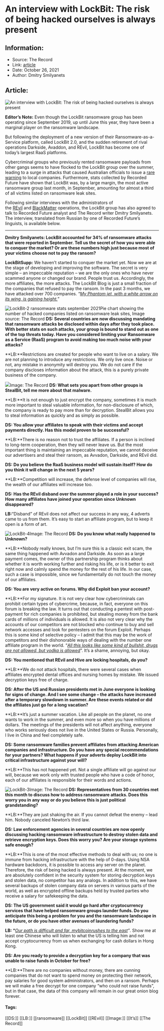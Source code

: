 # An interview with LockBit: The risk of being hacked ourselves is always present
### 

## Information:
+ Source: The Record
+ Link: [article](https://therecord.media/an-interview-with-lockbit-the-risk-of-being-hacked-ourselves-is-always-present/)
+ Date: October 26, 2021
+ Author: Dmitry Smilyanets


## Article:
![An interview with LockBit: The risk of being hacked ourselves is always present](https://therecord.media/wp-content/uploads/2021/08/LockBit.png)

**Editor’s Note:** Even though the LockBit ransomware group has been operating since September 2019, up until June this year, they have been a marginal player on the ransomware landscape.


But following the deployment of a new version of their Ransomware-as-a-Service platform, called LockBit 2.0, and the sudden retirement of rival operations Darkside, Avaddon, and REvil, LockBit has become one of today’s largest RaaS platforms.


Cybercriminal groups who previously rented ransomware payloads from other gangs seems to have flocked to the LockBit group over the summer, leading to a surge in attacks that caused Australian officials to issue a [rare warning](https://therecord.media/australian-cybersecurity-agency-warns-of-spike-in-lockbit-ransomware-attacks/) to local companies. Furthermore, stats collected by Recorded Future have shown that LockBit was, by a large margin, the most active ransomware group last month, in September, amounting for almost a third of all victims listed on ransomware leak sites.


Following similar interviews with the administrators of the [REvil](https://therecord.media/i-scrounged-through-the-trash-heaps-now-im-a-millionaire-an-interview-with-revils-unknown/) and [BlackMatter](https://therecord.media/an-interview-with-blackmatter-a-new-ransomware-group-thats-learning-from-the-mistakes-of-darkside-and-revil/) operations, the LockBit group has also agreed to talk to Recorded Future analyst and The Record writer Dmitry Smilyanets. The interview, translated from Russian by one of Recorded Future’s linguists, is available below.




---


**Dmitry Smilyanets: LockBit accounted for 34% of ransomware attacks that were reported in September. Tell us the secret of how you were able to conquer the market? Or are these numbers high just because most of your victims choose not to pay the ransom?**


**LockBitSupp:** We haven’t started to conquer the market yet. Now we are at the stage of developing and improving the software. The secret is very simple – an impeccable reputation – we are the only ones who have never scammed anyone or changed our brand. People trust us. Accordingly, the more affiliates, the more attacks. The LockBit Blog is just a small fraction of the companies that refused to pay the ransom. In the past 3 months, we have attacked over 700 companies. “[*My Phantom jet, with a white arrow on its wing, is gaining height.*](https://www.youtube.com/watch?v=9XewOH8co2o)”


![LockBit-2 ransomware stats september 2021](https://www-therecord.recfut.com/wp-content/uploads/2021/10/LockBit-2-1024x623.png)Pie chart showing the number of hacked companies listed on ransomware leak sites, Image source: The Record
**DS: Several countries are now discussing mandating that ransomware attacks be disclosed within days after they took place. With better stats on such attacks, your group is bound to stand out as one of the top threats today. Have you considered limiting your Ransomware as a Service (RaaS) program to avoid making too much noise with your attacks?**


**LB:**Restrictions are created for people who want to live on a salary. We are not planning to introduce any restrictions. We only live once. Noise or not, any mistake in anonymity will destroy you. We do not care if the company discloses information about the attack, this is a purely private business of the company.


![](https://www-therecord.recfut.com/wp-content/uploads/2021/10/LockBit-1-1024x581.png)Image: The Record
**DS: What sets you apart from other groups is StealBit, tell me more about that malware.**


**LB:**It is not enough to just encrypt the company, sometimes it is much more important to steal valuable information, for non-disclosure of which, the company is ready to pay more than for decryption. StealBit allows you to steal information as quickly and as simply as possible.


**DS: You allow your affiliates to speak with their victims and accept payments directly. Has this model proven to be successful?**


**LB:**There is no reason not to trust the affiliates. If a person is inclined to long-term cooperation, then they will never leave us. But the most important thing is maintaining an impeccable reputation, we cannot deceive our advertisers and steal their ransom, as Avvadon, Darkside, and REvil did.


**DS: Do you believe the RaaS business model will sustain itself? How do you think it will change in the next 5 years?**


**LB:**Competition will increase, the defense level of companies will rise, the wealth of our affiliates will increase too.


**DS: Has the REvil disband over the summer played a role in your success? How many affiliates have joined your operation since Unknown disappeared?**


**LB:**“Disband” of REvil does not affect our success in any way, 4 adverts came to us from them. It’s easy to start an affiliate program, but to keep it open is a form of art.


![LockBit-4](https://www-therecord.recfut.com/wp-content/uploads/2021/10/LockBit-4-1024x352.png)Image: The Record
**DS: Do you know what really happened to Unknown?**


**LB:**Nobody really knows, but I’m sure this is a classic exit scam, the same thing happened with Avvadon and Darkside. As soon as a large payment comes, the owner of this partnership program thinks about whether it is worth working further and risking his life, or is it better to exit right now and calmly spend the money for the rest of his life. In our case, such a case is impossible, since we fundamentally do not touch the money of our affiliates.


**DS: You are very active on forums. Why did Exploit ban your account?**


**LB:**For my signature. It is not very clear how cybercriminals can prohibit certain types of cybercrime, because, in fact, everyone on this forum is breaking the law. It turns out that conducting a pentest with post-payment for rich companies is prohibited, but stealing money from the bank cards of millions of individuals is allowed. It is also not very clear why the accounts of our competitors are not blocked who continue to buy and sell network accesses and look for pentesters on the forum Exploit. Perhaps this is some kind of selective policy – I admit that this may be the work of competitors and their dishonorable ways of dealing with the number one affiliate program in the world. “[*All this looks like some kind of bullshit, drugs are not allowed, but vodka is allowed*](https://www.youtube.com/watch?v=d0YBaQDj7-c)”. It’s a shame, annoying, but okay.


**DS: You mentioned that REvil and Hive are locking hospitals, do you?**


**LB:**We do not attack hospitals, there were several cases when affiliates encrypted dental offices and nursing homes by mistake. We issued decryption keys free of charge.


**DS: After the US and Russian presidents met in June everyone is looking for signs of change. And I see some change – the attacks have increased after a temporary slowdown in summer. Are these events related or did the affiliates just go for a long vacation?**


**LB:**It’s just a summer vacation. Like all people on the planet, no one wants to work in the summer, and even more so when you have millions of dollars. The meetings of the presidents will not affect anything, everyone who works seriously does not live in the United States or Russia. Personally, I live in China and feel completely safe.


**DS: Some ransomware families prevent affiliates from attacking American companies and infrastructure. Do you have any special recommendations for your partners? What happens if your adverts deploy LockBit into critical infrastructure against your will?**


**LB:**This has not happened yet. Not a single affiliate will go against our will, because we work only with trusted people who have a code of honor, each of our affiliates is responsible for their words and actions. 


![LockBit-3](https://www-therecord.recfut.com/wp-content/uploads/2021/10/LockBit-3-1024x588.jpg)Image: The Record
**DS: Representatives from 30 countries met this month to discuss how to address ransomware attacks. Does this worry you in any way or do you believe this is just political grandstanding?**


**LB:**They are just shaking the air. If you cannot defeat the enemy – lead him. Nobody canceled Newton’s third law.


**DS: Law enforcement agencies in several countries are now openly discussing hacking ransomware infrastructure to destroy stolen data and retrieve encryption keys. Does this worry you? Are your storage systems safe enough?**


**LB:**This is one of the most effective methods to deal with us; no one is immune from hacking infrastructure with the help of 0-days. Using NSA hardware backdoors, it is possible to access any server on the planet. Therefore, the risk of being hacked is always present. At the moment, we are absolutely confident in the security system for storing decryption keys and stolen data, no competitor has any analogs. In addition to this, we have several backups of stolen company data on servers in various parts of the world, as well as encrypted offline backups held by trusted parties who receive a salary for safekeeping the data.


**DS: The US government said it would go hard after cryptocurrency services that have helped ransomware groups launder funds. Do you anticipate this being a problem for you and the ransomware landscape in the future, or do you have other avenues of laundering funds?**


**LB: “**[*Our path is difficult and far, my*bitcoin*rushes to the east*](https://www.youtube.com/watch?v=9XewOH8co2o)*”*. Show me at least one Chinese who will listen to what the US is telling him and not accept cryptocurrency from us when exchanging for cash dollars in Hong Kong.


**DS: Are you ready to provide a decryption key for a company that was unable to raise funds in October for free?**


**LB:**There are no companies without money, there are cunning companies that do not want to spend money on protecting their network, pay salaries for good system administrators, and then on a ransom. Perhaps we will make a free decrypt for one company “who could not raise funds”, but in that case, the data of this company will remain in our great onion blog forever.





#### Tags:
[[DS:]] [[LB:]] [[ransomware]] [[LockBit]] [[REvil]] [[Image:]] [[It’s]] [[The Record]]
